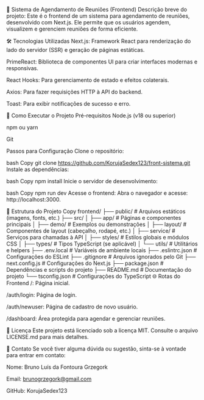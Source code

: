 🚀 Sistema de Agendamento de Reuniões (Frontend)
Descrição breve do projeto:
Este é o frontend de um sistema para agendamento de reuniões, desenvolvido com Next.js. Ele permite que os usuários agendem, visualizem e gerenciem reuniões de forma eficiente.

🛠️ Tecnologias Utilizadas
Next.js: Framework React para renderização do lado do servidor (SSR) e geração de páginas estáticas.

PrimeReact: Biblioteca de componentes UI para criar interfaces modernas e responsivas.

React Hooks: Para gerenciamento de estado e efeitos colaterais.

Axios: Para fazer requisições HTTP à API do backend.

Toast: Para exibir notificações de sucesso e erro.

🚀 Como Executar o Projeto
Pré-requisitos
Node.js (v18 ou superior)

npm ou yarn

Git

Passos para Configuração
Clone o repositório:

bash
Copy
git clone https://github.com/KorujaSedex123/front-sistema.git
Instale as dependências:

bash
Copy
npm install
Inicie o servidor de desenvolvimento:

bash
Copy
npm run dev
Acesse o frontend:
Abra o navegador e acesse:
http://localhost:3000.

🧩 Estrutura do Projeto
Copy
frontend/
├── public/             # Arquivos estáticos (imagens, fonts, etc.)
├── src/
│   ├── app/            # Páginas e componentes principais
│   ├── demo/           # Exemplos ou demonstrações
│   ├── layout/         # Componentes de layout (cabeçalho, rodapé, etc.)
│   ├── service/        # Serviços para chamadas à API
│   ├── styles/         # Estilos globais e módulos CSS
│   ├── types/          # Tipos TypeScript (se aplicável)
│   └── utils/          # Utilitários e helpers
├── .env.local          # Variáveis de ambiente locais
├── .eslintrc.json      # Configurações do ESLint
├── .gitignore          # Arquivos ignorados pelo Git
├── next.config.js      # Configurações do Next.js
├── package.json        # Dependências e scripts do projeto
├── README.md           # Documentação do projeto
└── tsconfig.json       # Configurações do TypeScript
🌐 Rotas do Frontend
/: Página inicial.

/auth/login: Página de login.

/auth/newuser: Página de cadastro de novo usuário.

/dashboard: Área protegida para agendar e gerenciar reuniões.

📝 Licença
Este projeto está licenciado sob a licença MIT. Consulte o arquivo LICENSE.md para mais detalhes.

📧 Contato
Se você tiver alguma dúvida ou sugestão, sinta-se à vontade para entrar em contato:

Nome: Bruno Luís da Fontoura Grzegork

Email: brunogrzegork@gmail.com

GitHub: KorujaSedex123